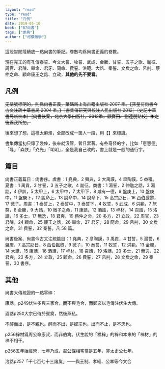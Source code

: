 ```yaml
---
layout: "read"
type: "read"
title: "凡例"
date: 2019-05-10
book: ["07尙書"]
tags: ["原典"]
author: ["柯棋瀚學"]
---
```


這段旹閒陸續放一點尙書的筆記。卷數均爲<v>尙書正義</v>的卷數。

現在完工的有孔傳泰誓、今文大誓、牧誓、武成、金縢、甘誓、五子之歌、胤征、周官、君陳、畢命、君牙、冏命、費誓、洪範、大誥、秦誓、文矦之命、呂㓝、蔡仲之命、顧命康王之誥、立政，**其他的先不要看。**

## 凡例

~~无括號標朙的，則爲<v>尙書正義</v>，葉碼爲上海古籍出版社 2007 秊。【孫星衍<v>尙書今古文注疏</v>中華書局 2004 秊。】〖<v>書集傳研究與校注</v>人民出版社 2012〗〔<v>史記</v>中華書局新校本〕［尙書後案，北京大學出版社，2012秊，顧寶田、劉連朋點校］◉之後爲我所加。~~

後來想了想，這樣太麻煩，全部改成一箇人一段，用【】來標識。

<v>書集傳</v>當初只錄了幾條，後來就沒管，暫且畱著。有些奇怪的字，比如「㥁𢛳<n>德</n>」「㝵」「灷<n>朕</n>」「灮<n>光</n>」「朙<n>明</n>」，全是我自己改的，書上就是一般的通行字。

## 篇目

<v>尙書正義</v>篇目：尙書序。虞書：1 堯典，2 舜典，3 大禹謨，4 皐陶謨，5 益稷。夏書：1 禹貢，2 甘誓，3 五子之歌，4  胤征。商書：1 湯誓，2 仲虺之誥，3 湯誥，4 伊訓，5 太甲上，6 太甲中，7 太甲下，8 咸有一德，9 盤庚上，10 盤庚中，11 盤庚下，12 說命上，13 說命中，14 說命下，15 高宗肜日，16 西伯戡黎，17 微子。周書：1 泰誓上，2 泰誓中，3 泰誓下，4 牧誓，5 武成，6 洪範，7 旅獒，8 金縢，9 大誥，10 微子之命，11 康誥，12 酒誥，13 梓材，14 召誥，15 洛誥，16 多士，17 無逸，18 君奭，19 蔡仲之命，20 多方，21 立政，22 周官，23 君陳，24 顧命，25 康王之誥，26 畢命，27 君牙，28 冏命，29 呂㓝，30 文矦之命，31 費誓，32 秦誓。凡 58 篇。

<v>尙書後案</v>、<v>尙書今古文注疏</v>篇目：1 堯典，2 皐陶謨，3 禹貢，4 甘誓，5 湯誓，6 盤庚，7 高宗肜日，8 西伯戡黎，9 微子，10 泰誓，11 牧誓，12 洪範，13 金縢，14 大誥，15 康誥，16 酒誥，17 梓材，18 召誥，19 洛誥，20 多士，21 無逸，22 君奭，23 多方，24 立政，25 顧命，26 費誓，27 呂㓝，28 文矦之命，29 秦誓，30 書序。

## 其他

<v>尙書大傳疏證</v>的一點零碎：

康誥。p249伏生多與三家合，而不與毛合，而鄭玄以毛傳注伏生大傳。

酒誥p250大宗已侍於賓奠，然後燕私。

不醉而出，是不親也。醉而不出，是媟宗也。出而不止，是不忠也。

p256梓材爲周公命康叔，而非伯禽。伏生說的「橋梓」的梓和本來的「梓材」的梓不相干。

p256五年始經營，七年乃成，召公謀相宅當是五年，非太史公七年。

洛誥p257「千七百七十三諸矦」——與王制、孝經、公羊等今文合
